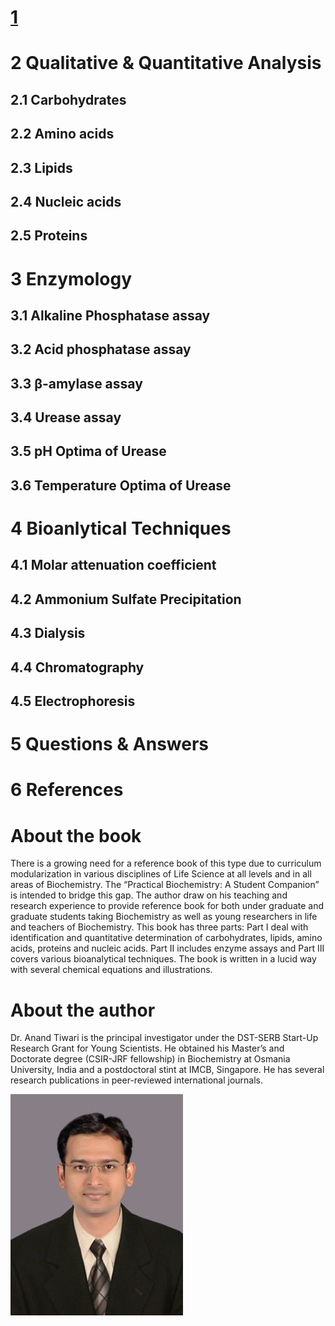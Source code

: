 # [1](https::// "1 Introduction")

# 2 Qualitative & Quantitative Analysis
  ## 2.1 Carbohydrates
  ## 2.2 Amino acids
  ## 2.3 Lipids
  ## 2.4 Nucleic acids
  ## 2.5 Proteins
  
# 3 Enzymology
   ## 3.1 Alkaline Phosphatase assay
   ## 3.2 Acid phosphatase assay
   ## 3.3 β-amylase assay
   ## 3.4 Urease assay
   ## 3.5 pH Optima of Urease
   ## 3.6 Temperature Optima of Urease

# 4 Bioanlytical Techniques
   ## 4.1 Molar attenuation coefficient
   ## 4.2 Ammonium Sulfate Precipitation
   ## 4.3 Dialysis
   ## 4.4 Chromatography
   ## 4.5 Electrophoresis

# 5 Questions & Answers

# 6 References


# About the book

There is a growing need for a reference book of this type due to curriculum modularization in various disciplines of Life Science at all levels and in all areas of Biochemistry. The “Practical Biochemistry: A Student Companion” is intended to bridge this gap. The author draw on his teaching and research experience to provide reference book for both under graduate and graduate students taking Biochemistry as well as young researchers in life and teachers of Biochemistry. This book has three parts: Part I deal with identification and quantitative determination of carbohydrates, lipids, amino acids, proteins and nucleic acids. Part II includes enzyme assays and Part III covers various bioanalytical techniques. The book is written in a lucid way with several chemical equations and illustrations.

# About the author

Dr. Anand Tiwari is the principal investigator under the DST-SERB Start-Up Research Grant for Young Scientists. He obtained his Master’s and Doctorate degree (CSIR-JRF fellowship) in Biochemistry at Osmania University, India and a postdoctoral stint at IMCB, Singapore. He has several research publications in peer-reviewed international journals.

![pic](mypic.png)
